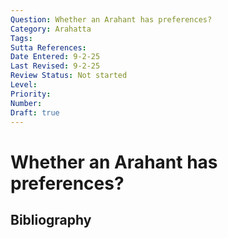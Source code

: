 ```yaml
---
Question: Whether an Arahant has preferences?
Category: Arahatta
Tags: 
Sutta References: 
Date Entered: 9-2-25
Last Revised: 9-2-25
Review Status: Not started
Level: 
Priority: 
Number: 
Draft: true
---
```


# Whether an Arahant has preferences?

## Bibliography

<!-- 

Notes:



 -->